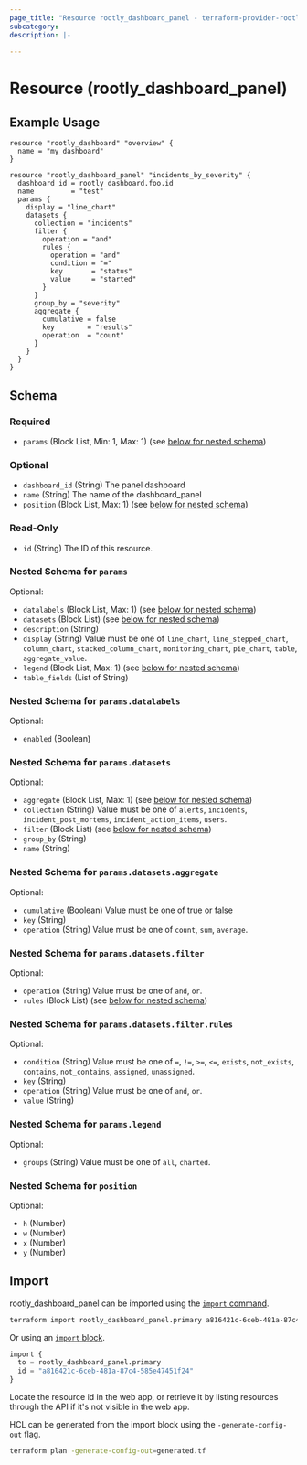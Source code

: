 ```yaml
---
page_title: "Resource rootly_dashboard_panel - terraform-provider-rootly"
subcategory:
description: |-
    
---
```


# Resource (rootly_dashboard_panel)



## Example Usage

```shell
resource "rootly_dashboard" "overview" {
  name = "my_dashboard"
}

resource "rootly_dashboard_panel" "incidents_by_severity" {
  dashboard_id = rootly_dashboard.foo.id
  name         = "test"
  params {
    display = "line_chart"
    datasets {
      collection = "incidents"
      filter {
        operation = "and"
        rules {
          operation = "and"
          condition = "="
          key       = "status"
          value     = "started"
        }
      }
      group_by = "severity"
      aggregate {
        cumulative = false
        key        = "results"
        operation  = "count"
      }
    }
  }
}
```

<!-- schema generated by tfplugindocs -->
## Schema

### Required

- `params` (Block List, Min: 1, Max: 1) (see [below for nested schema](#nestedblock--params))

### Optional

- `dashboard_id` (String) The panel dashboard
- `name` (String) The name of the dashboard_panel
- `position` (Block List, Max: 1) (see [below for nested schema](#nestedblock--position))

### Read-Only

- `id` (String) The ID of this resource.

<a id="nestedblock--params"></a>
### Nested Schema for `params`

Optional:

- `datalabels` (Block List, Max: 1) (see [below for nested schema](#nestedblock--params--datalabels))
- `datasets` (Block List) (see [below for nested schema](#nestedblock--params--datasets))
- `description` (String)
- `display` (String) Value must be one of `line_chart`, `line_stepped_chart`, `column_chart`, `stacked_column_chart`, `monitoring_chart`, `pie_chart`, `table`, `aggregate_value`.
- `legend` (Block List, Max: 1) (see [below for nested schema](#nestedblock--params--legend))
- `table_fields` (List of String)

<a id="nestedblock--params--datalabels"></a>
### Nested Schema for `params.datalabels`

Optional:

- `enabled` (Boolean)


<a id="nestedblock--params--datasets"></a>
### Nested Schema for `params.datasets`

Optional:

- `aggregate` (Block List, Max: 1) (see [below for nested schema](#nestedblock--params--datasets--aggregate))
- `collection` (String) Value must be one of `alerts`, `incidents`, `incident_post_mortems`, `incident_action_items`, `users`.
- `filter` (Block List) (see [below for nested schema](#nestedblock--params--datasets--filter))
- `group_by` (String)
- `name` (String)

<a id="nestedblock--params--datasets--aggregate"></a>
### Nested Schema for `params.datasets.aggregate`

Optional:

- `cumulative` (Boolean) Value must be one of true or false
- `key` (String)
- `operation` (String) Value must be one of `count`, `sum`, `average`.


<a id="nestedblock--params--datasets--filter"></a>
### Nested Schema for `params.datasets.filter`

Optional:

- `operation` (String) Value must be one of `and`, `or`.
- `rules` (Block List) (see [below for nested schema](#nestedblock--params--datasets--filter--rules))

<a id="nestedblock--params--datasets--filter--rules"></a>
### Nested Schema for `params.datasets.filter.rules`

Optional:

- `condition` (String) Value must be one of `=`, `!=`, `>=`, `<=`, `exists`, `not_exists`, `contains`, `not_contains`, `assigned`, `unassigned`.
- `key` (String)
- `operation` (String) Value must be one of `and`, `or`.
- `value` (String)




<a id="nestedblock--params--legend"></a>
### Nested Schema for `params.legend`

Optional:

- `groups` (String) Value must be one of `all`, `charted`.



<a id="nestedblock--position"></a>
### Nested Schema for `position`

Optional:

- `h` (Number)
- `w` (Number)
- `x` (Number)
- `y` (Number)

## Import

rootly_dashboard_panel can be imported using the [`import` command](https://developer.hashicorp.com/terraform/cli/commands/import).

```sh
terraform import rootly_dashboard_panel.primary a816421c-6ceb-481a-87c4-585e47451f24
```

Or using an [`import` block](https://developer.hashicorp.com/terraform/language/import).

```terraform
import {
  to = rootly_dashboard_panel.primary
  id = "a816421c-6ceb-481a-87c4-585e47451f24"
}
```

Locate the resource id in the web app, or retrieve it by listing resources through the API if it's not visible in the web app.

HCL can be generated from the import block using the `-generate-config-out` flag.

```sh
terraform plan -generate-config-out=generated.tf
```
